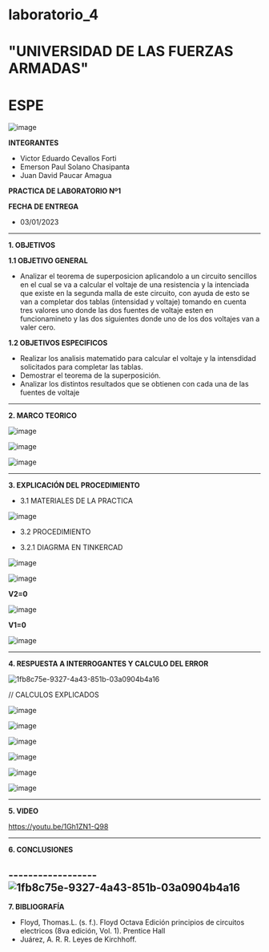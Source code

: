 # laboratorio_4
# "UNIVERSIDAD DE LAS FUERZAS ARMADAS"
# ESPE

![image](https://user-images.githubusercontent.com/116772918/200762591-a164d8db-c02e-4269-8bb4-0bc4c810d79f.png)

**INTEGRANTES**
 
* Victor Eduardo Cevallos Forti
* Emerson Paul Solano Chasipanta
* Juan David Paucar Amagua


**PRACTICA DE LABORATORIO Nº1**

**FECHA DE ENTREGA**
* 03/01/2023
--------------------------------------------------------------------------------------------------------------------------------------------------------------------------------------

**1. OBJETIVOS**

**1.1  OBJETIVO GENERAL**

* Analizar el teorema de superposicion  aplicandolo a un circuito sencillos en el cual se va a calcular  el voltaje de una resistencia y la intenciada que existe en la segunda malla de este circuito, con ayuda de esto se van a completar dos tablas (intensidad y voltaje)  tomando en cuenta tres valores uno donde las dos fuentes de voltaje esten en funcionamineto y las dos siguientes donde uno de los  dos voltajes van a valer cero.

**1.2  OBJETIVOS ESPECIFICOS**

* Realizar los analisis matematido para calcular el voltaje y la intensdidad solicitados para completar las tablas.
* Demostrar el teorema de la superposición.
* Analizar los distintos resultados que se obtienen con cada una de las fuentes de voltaje

--------------------------------------------------------------------------------------------------------------------------------------------------------------------------------------
**2. MARCO TEORICO**





![image](https://user-images.githubusercontent.com/116772918/210189192-e6fb262d-04da-4b8c-9d03-0fa276d1427b.png)



![image](https://user-images.githubusercontent.com/116772918/210189336-f0fdd7a9-f986-436d-ae14-b63674dc8930.png)


![image](https://user-images.githubusercontent.com/116772918/210189389-746c4d4c-990f-4007-9966-f679edac620a.png)










--------------------------------------------------------------------------------------------------------------------------------------------------------------------------------------
**3. EXPLICACIÓN DEL PROCEDIMIENTO**

* 3.1 MATERIALES DE LA PRACTICA

![image](https://user-images.githubusercontent.com/116772918/210173250-f2f606d6-2059-47c8-a498-3d4737a1ac44.png)


* 3.2 PROCEDIMIENTO

* 3.2.1 DIAGRMA EN TINKERCAD


![image](https://user-images.githubusercontent.com/116772918/210178985-93f5c751-7b97-4897-88ac-3bca40b4c897.png)


![image](https://user-images.githubusercontent.com/116772918/210186599-c83fc202-6969-4353-975f-54b2d2c53d94.png)

**V2=0**

![image](https://user-images.githubusercontent.com/116772918/210186719-297f9ac2-7ca7-46e3-9129-f6960f235d0b.png)


**V1=0**

![image](https://user-images.githubusercontent.com/116772918/210267535-a0163fdb-1828-4f29-827f-6e4cd51cf998.png)



--------------------------------------------------------------------------------------------------------------------------------------------------------------------------------------
**4. RESPUESTA A INTERROGANTES Y CALCULO DEL ERROR**




![1fb8c75e-9327-4a43-851b-03a0904b4a16](https://user-images.githubusercontent.com/116772918/210404105-73193ee5-70b8-472a-8efc-8a0fe85c6ab7.jpg)


// CALCULOS EXPLICADOS 

![image](https://user-images.githubusercontent.com/116772918/210270697-9ffbf18c-2990-4a4b-acec-e224f5aacc77.png)

![image](https://user-images.githubusercontent.com/116772918/210270714-98e8ac25-2ace-4d4a-a6d0-8d953d598385.png)


![image](https://user-images.githubusercontent.com/116772918/210404142-d5ffee05-a212-49c2-9202-a0fe017e79bd.png)




![image](https://user-images.githubusercontent.com/116772918/210403896-117a1793-8ae6-4260-883a-63b556451fdb.png)

![image](https://user-images.githubusercontent.com/116772918/210403951-0ad9dd78-9f45-4631-b025-42216bf39131.png)



![image](https://user-images.githubusercontent.com/116835707/210307526-e7bf2f93-e0c6-463e-b3d3-dc2821ed2244.png)

--------------------------------------------------------------------------------------------------------------------------------------------------------------------------------------

**5. VIDEO**

https://youtu.be/1Gh1ZN1-Q98

--------------------------------------------------------------------------------------------------------------------------------------------------------------------------------------

**6. CONCLUSIONES**



------------------![1fb8c75e-9327-4a43-851b-03a0904b4a16](https://user-images.githubusercontent.com/116772918/210403906-e922b02f-df0b-4903-bb31-456d1c4af1c5.jpg)
----------------------------------------------------------------------------------------------------------------------------------------------------------------------

**7. BIBLIOGRAFÍA**
* Floyd, Thomas.L. (s. f.). Floyd Octava Edición principios de circuitos electricos (8va edición, Vol. 1). Prentice Hall
* Juárez, A. R. R. Leyes de Kirchhoff.
